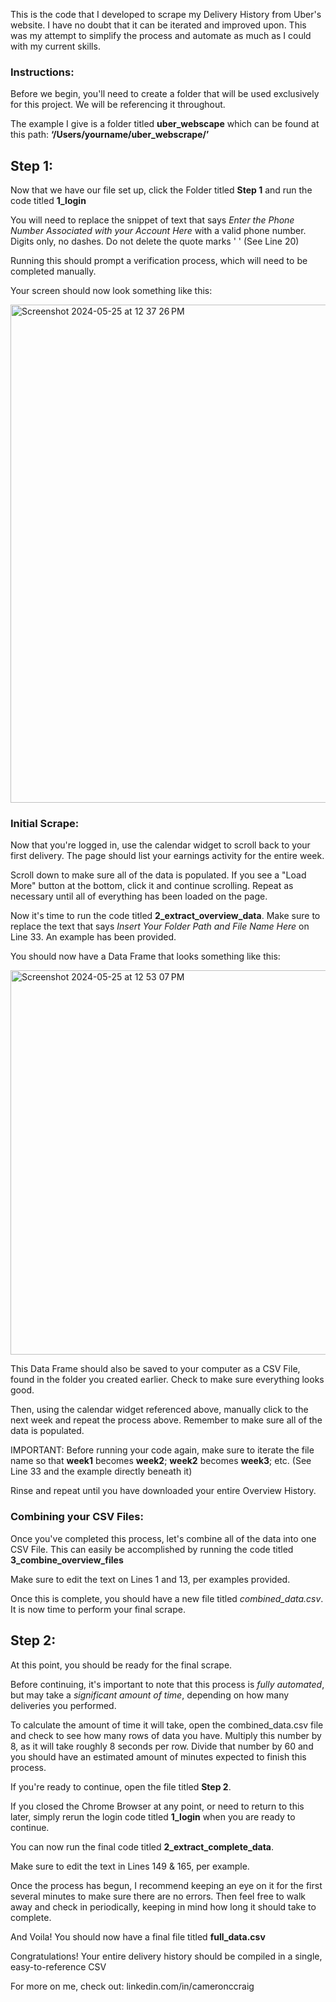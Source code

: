 This is the code that I developed to scrape my Delivery History from Uber's website. I have no doubt that it can be iterated and improved upon. This was my attempt to simplify the process and automate as much as I could with my current skills.

### Instructions:

Before we begin, you'll need to create a folder that will be used exclusively for this project. We will be referencing it throughout.

The example I give is a folder titled **uber_webscape** which can be found at this path:
**‘/Users/yourname/uber_webscrape/’**

## Step 1:

Now that we have our file set up, click the Folder titled **Step 1** and run the code titled **1_login**

You will need to replace the snippet of text that says _Enter the Phone Number Associated with your Account Here_ with a valid phone number. Digits only, no dashes. Do not delete the quote marks ' '  (See Line 20)

Running this should prompt a verification process, which will need to be completed manually.

Your screen should now look something like this: 


<img width="797" alt="Screenshot 2024-05-25 at 12 37 26 PM" src="https://github.com/ThatOneGuy1821/Scraping-Your-Uber-Driver-Data/assets/142834049/d7fda5a2-b52c-41e3-964a-0e1e12e2616e">

### Initial Scrape:

Now that you're logged in, use the calendar widget to scroll back to your first delivery. The page should list your earnings activity for the entire week.

Scroll down to make sure all of the data is populated. If you see a "Load More" button at the bottom, click it and continue scrolling. Repeat as necessary until all of everything has been loaded on the page.

Now it's time to run the code titled **2_extract_overview_data**. Make sure to replace the text that says _Insert Your Folder Path and File Name Here_ on Line 33. An example has been provided.

You should now have a Data Frame that looks something like this: 

<img width="615" alt="Screenshot 2024-05-25 at 12 53 07 PM" src="https://github.com/ThatOneGuy1821/Scraping-Your-Uber-Driver-Data/assets/142834049/cff87b0c-2a7f-4b9c-94fd-69e9d5431837">

This Data Frame should also be saved to your computer as a CSV File, found in the folder you created earlier. Check to make sure everything looks good.

Then, using the calendar widget referenced above, manually click to the next week and repeat the process above. Remember to make sure all of the data is populated.

IMPORTANT: Before running your code again, make sure to iterate the file name so that **week1** becomes **week2**; **week2** becomes **week3**; etc. (See Line 33 and the example directly beneath it)

Rinse and repeat until you have downloaded your entire Overview History.

### Combining your CSV Files:

Once you've completed this process, let's combine all of the data into one CSV File. This can easily be accomplished by running the code titled **3_combine_overview_files** 

Make sure to edit the text on Lines 1 and 13, per examples provided.

Once this is complete, you should have a new file titled _combined_data.csv_. It is now time to perform your final scrape.

## Step 2:

At this point, you should be ready for the final scrape.

Before continuing, it's important to note that this process is _fully automated_, but may take a _significant amount of time_, depending on how many deliveries you performed.

To calculate the amount of time it will take, open the combined_data.csv file and check to see how many rows of data you have. Multiply this number by 8, as it will take roughly 8 seconds per row. Divide that number by 60 and you should have an estimated amount of minutes expected to finish this process.

If you're ready to continue, open the file titled **Step 2**.

If you closed the Chrome Browser at any point, or need to return to this later, simply rerun the login code titled **1_login** when you are ready to continue.

You can now run the final code titled **2_extract_complete_data**.

Make sure to edit the text in Lines 149 & 165, per example.

Once the process has begun, I recommend keeping an eye on it for the first several minutes to make sure there are no errors. Then feel free to walk away and check in periodically, keeping in mind how long it should take to complete.

And Voila!
You should now have a final file titled **full_data.csv**

Congratulations! 
Your entire delivery history should be compiled in a single, easy-to-reference CSV

For more on me, check out: linkedin.com/in/cameronccraig
